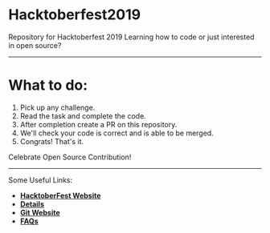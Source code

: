# Hacktoberfest2019
Repository for Hacktoberfest 2019
Learning how to code or just interested in open source?

-----------------------------------------------------------------------------

What to do:
==============

1. Pick up any challenge.
2. Read the task and complete the code.
3. After completion create a PR on this repository.
4. We'll check your code is correct and is able to be merged.
5. Congrats! That's it.

Celebrate Open Source Contribution!

-----------------------------------------------------------------------------

Some Useful Links:

* [**HacktoberFest Website**](https://hacktoberfest.digitalocean.com)
* [**Details**](https://hacktoberfest.digitalocean.com/details)
* [**Git Website**](https://git-scm.com/)
* [**FAQs**](https://hacktoberfest.digitalocean.com/faq)
